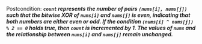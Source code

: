 Postcondition: ***`count` represents the number of pairs `(nums[i], nums[j])` such that the bitwise XOR of `nums[i]` and `nums[j]` is even, indicating that both numbers are either even or odd. If the condition `(nums[i] ^ nums[j]) % 2 == 0` holds true, then `count` is incremented by 1. The values of `nums` and the relationship between `nums[i]` and `nums[j]` remain unchanged.***